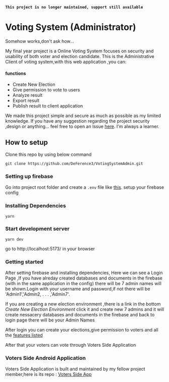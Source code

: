**```This project is no longer maintained, support still available```**

# Voting System (Administrator)

Somehow works,don't ask how...

My final year project is a Online Voting System focuses on security and usability of both voter and election candidate.
This is the Administrative Client of voting system,with this web application ,you can:

#### functions
<a name="features"></a>
- Create New Election
- Give permission to vote to users
- Analyze result
- Export result
- Publish result to client application

We made this project simple and secure as much as possible as my limited knowledge.
If you have any suggestion regarding the project security ,design or anything... feel free to open an Issue [here](https://github.com/DeFerence3/VotingSystemAdmin/issues/new). I'm always a learner.

## How to setup

Clone this repo by using below command

```
git clone https://github.com/DeFerence3/VotingSystemAdmin.git
```

### Setting up firebase

Go into project root folder and create a 
`.env` file like [this](https://github.com/DeFerence3/VotingSystemAdmin/blob/inreact/docs/dotenv%20model.txt).
setup your firebase config

### Installing Dependencies

```
yarn
```
### Start development server

```
yarn dev
```
go to http://localhost:5173/ in your browser

### Getting started

After setting firebase and installing dependencies,
Here we can see a Login Page ,If you have alreday created databases and documents in the firebase (with in the same application in the config) there will be 7 admin names will be shown.Login with your username and password,if not there will be 'Admin1','Admin2, . . . ,'Admin7'.

If you are creating a new election environment ,there is a link in the bottom _Create New Election Environment_ click it and create new 7 admins and it will create nessacery databases and documents in the firebase
and back to login page there will be your Admin Names

After login you can create your elections,give permission to voters and all the [features listed](#features)

After that your voters can vote through Voters Side Application
### Voters Side Android Application

Voters Side Application is built and maintained by my fellow project member,here is its repo :
[Voters Side App](https://github.com/danielpaul-123/OnlineVotingSystem)
